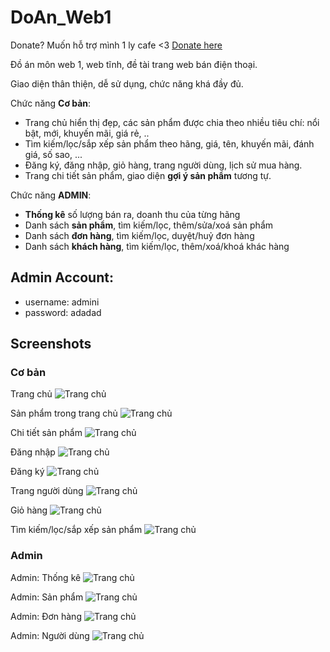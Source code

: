 # DoAn_Web1

Donate? Muốn hỗ trợ mình 1 ly cafe <3 [Donate here](https://github.com/HoangTran0410/HoangTran0410/blob/main/DONATE.md)

Đồ án môn web 1, web tĩnh, đề tài trang web bán điện thoại.

Giao diện thân thiện, dễ sử dụng, chức năng khá đầy đủ.

Chức năng **Cơ bản**:

- Trang chủ hiển thị đẹp, các sản phẩm được chia theo nhiều tiêu chí: nổi bật, mới, khuyến mãi, giá rẻ, .. 
- Tìm kiếm/lọc/sắp xếp sản phẩm theo hãng, giá, tên, khuyến mãi, đánh giá, số sao, ...
- Đăng ký, đăng nhập, giỏ hàng, trang người dùng, lịch sử mua hàng.
- Trang chi tiết sản phẩm, giao diện **gợi ý sản phẩm** tương tự.

Chức năng **ADMIN**:

- **Thống kê** số lượng bán ra, doanh thu của từng hãng
- Danh sách **sản phẩm**, tìm kiếm/lọc, thêm/sửa/xoá sản phẩm
- Danh sách **đơn hàng**, tìm kiếm/lọc, duyệt/huỷ đơn hàng
- Danh sách **khách hàng**, tìm kiếm/lọc, thêm/xoá/khoá khác hàng

## Admin Account: 
+ username: admini
+ password: adadad

## Screenshots

### Cơ bản

Trang chủ
![Trang chủ](./screenshots/Screenshot_1a.png)

Sản phẩm trong trang chủ
![Trang chủ](./screenshots/Screenshot_2a.png)

Chi tiết sản phẩm
![Trang chủ](./screenshots/Screenshot_3a.png)

Đăng nhập
![Trang chủ](./screenshots/Screenshot_4.png)

Đăng ký
![Trang chủ](./screenshots/Screenshot_5.png)

Trang người dùng
![Trang chủ](./screenshots/Screenshot_6a.png)

Giỏ hàng
![Trang chủ](./screenshots/Screenshot_7a.png)

Tìm kiếm/lọc/sắp xếp sản phẩm
![Trang chủ](./screenshots/Screenshot_8a.png)

### Admin

Admin: Thống kê
![Trang chủ](./screenshots/Screenshot_9a.png)

Admin: Sản phẩm
![Trang chủ](./screenshots/Screenshot_10a.png)

Admin: Đơn hàng
![Trang chủ](./screenshots/Screenshot_11a.png)

Admin: Người dùng
![Trang chủ](./screenshots/Screenshot_12a.png)
